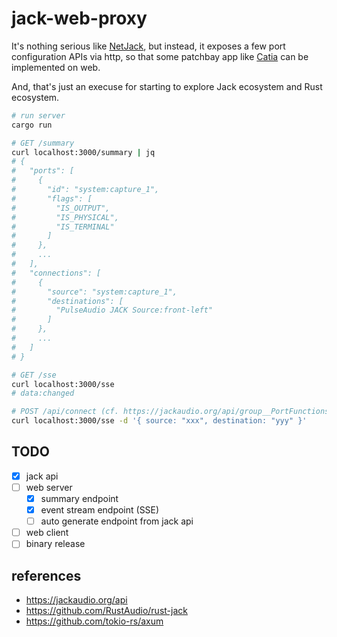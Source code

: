 # jack-web-proxy

It's nothing serious like [NetJack](https://github.com/jackaudio/jackaudio.github.com/wiki/WalkThrough_User_NetJack2), but instead, it exposes a few port configuration APIs via http, so that some patchbay app like [Catia](https://github.com/falkTX/Catia) can be implemented on web.

And, that's just an execuse for starting to explore Jack ecosystem and Rust ecosystem.

```sh
# run server
cargo run

# GET /summary
curl localhost:3000/summary | jq
# {
#   "ports": [
#     {
#       "id": "system:capture_1",
#       "flags": [
#         "IS_OUTPUT",
#         "IS_PHYSICAL",
#         "IS_TERMINAL"
#       ]
#     },
#     ...
#   ],
#   "connections": [
#     {
#       "source": "system:capture_1",
#       "destinations": [
#         "PulseAudio JACK Source:front-left"
#       ]
#     },
#     ...
#   ]
# }

# GET /sse
curl localhost:3000/sse
# data:changed

# POST /api/connect (cf. https://jackaudio.org/api/group__PortFunctions.html)
curl localhost:3000/sse -d '{ source: "xxx", destination: "yyy" }'
```

## TODO

- [x] jack api
- [ ] web server
  - [x] summary endpoint
  - [x] event stream endpoint (SSE)
  - [ ] auto generate endpoint from jack api
- [ ] web client
- [ ] binary release

## references

- https://jackaudio.org/api
- https://github.com/RustAudio/rust-jack
- https://github.com/tokio-rs/axum
